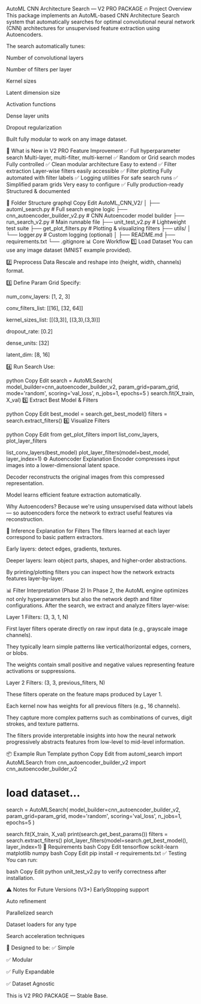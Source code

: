 AutoML CNN Architecture Search — V2 PRO PACKAGE
🔥 Project Overview
This package implements an AutoML-based CNN Architecture Search system that automatically searches for optimal convolutional neural network (CNN) architectures for unsupervised feature extraction using Autoencoders.

The search automatically tunes:

Number of convolutional layers

Number of filters per layer

Kernel sizes

Latent dimension size

Activation functions

Dense layer units

Dropout regularization

Built fully modular to work on any image dataset.

🚀 What is New in V2 PRO
Feature	Improvement
✅ Full hyperparameter search	Multi-layer, multi-filter, multi-kernel
✅ Random or Grid search modes	Fully controlled
✅ Clean modular architecture	Easy to extend
✅ Filter extraction	Layer-wise filters easily accessible
✅ Filter plotting	Fully automated with filter labels
✅ Logging utilities	For safe search runs
✅ Simplified param grids	Very easy to configure
✅ Fully production-ready	Structured & documented

🔧 Folder Structure
graphql
Copy
Edit
AutoML_CNN_V2/
│
├── automl_search.py            # Full search engine logic
├── cnn_autoencoder_builder_v2.py # CNN Autoencoder model builder
├── run_search_v2.py            # Main runnable file
├── unit_test_v2.py             # Lightweight test suite
├── get_plot_filters.py         # Plotting & visualizing filters
├── utils/
│   └── logger.py               # Custom logging (optional)
│
├── README.md
├── requirements.txt
└── .gitignore
📊 Core Workflow
1️⃣ Load Dataset
You can use any image dataset (MNIST example provided).

2️⃣ Preprocess Data
Rescale and reshape into (height, width, channels) format.

3️⃣ Define Param Grid
Specify:

num_conv_layers: [1, 2, 3]

conv_filters_list: [[16], [32, 64]]

kernel_sizes_list: [[(3,3)], [(3,3),(3,3)]]

dropout_rate: [0.2]

dense_units: [32]

latent_dim: [8, 16]

4️⃣ Run Search
Use:

python
Copy
Edit
search = AutoMLSearch(
    model_builder=cnn_autoencoder_builder_v2,
    param_grid=param_grid,
    mode='random', 
    scoring='val_loss',
    n_jobs=1,
    epochs=5
)
search.fit(X_train, X_val)
5️⃣ Extract Best Model & Filters

python
Copy
Edit
best_model = search.get_best_model()
filters = search.extract_filters()
6️⃣ Visualize Filters

python
Copy
Edit
from get_plot_filters import list_conv_layers, plot_layer_filters

list_conv_layers(best_model)
plot_layer_filters(model=best_model, layer_index=1)
⚙️ Autoencoder Explanation
Encoder compresses input images into a lower-dimensional latent space.

Decoder reconstructs the original images from this compressed representation.

Model learns efficient feature extraction automatically.

Why Autoencoders?
Because we're using unsupervised data without labels — so autoencoders force the network to extract useful features via reconstruction.

🎯 Inference Explanation for Filters
The filters learned at each layer correspond to basic pattern extractors.

Early layers: detect edges, gradients, textures.

Deeper layers: learn object parts, shapes, and higher-order abstractions.

By printing/plotting filters you can inspect how the network extracts features layer-by-layer.

📊 Filter Interpretation (Phase 2)
In Phase 2, the AutoML engine optimizes not only hyperparameters but also the network depth and filter configurations. After the search, we extract and analyze filters layer-wise:

Layer 1 Filters: (3, 3, 1, N)

First layer filters operate directly on raw input data (e.g., grayscale image channels).

They typically learn simple patterns like vertical/horizontal edges, corners, or blobs.

The weights contain small positive and negative values representing feature activations or suppressions.

Layer 2 Filters: (3, 3, previous_filters, N)

These filters operate on the feature maps produced by Layer 1.

Each kernel now has weights for all previous filters (e.g., 16 channels).

They capture more complex patterns such as combinations of curves, digit strokes, and texture patterns.

The filters provide interpretable insights into how the neural network progressively abstracts features from low-level to mid-level information.

📦 Example Run Template
python
Copy
Edit
from automl_search import AutoMLSearch
from cnn_autoencoder_builder_v2 import cnn_autoencoder_builder_v2

# load dataset...

search = AutoMLSearch(
    model_builder=cnn_autoencoder_builder_v2,
    param_grid=param_grid,
    mode='random',
    scoring='val_loss',
    n_jobs=1,
    epochs=5
)

search.fit(X_train, X_val)
print(search.get_best_params())
filters = search.extract_filters()
plot_layer_filters(model=search.get_best_model(), layer_index=1)
🔬 Requirements
bash
Copy
Edit
tensorflow
scikit-learn
matplotlib
numpy
bash
Copy
Edit
pip install -r requirements.txt
✅ Testing
You can run:

bash
Copy
Edit
python unit_test_v2.py
to verify correctness after installation.

⚠️ Notes for Future Versions (V3+)
EarlyStopping support

Auto refinement

Parallelized search

Dataset loaders for any type

Search acceleration techniques

🚀 Designed to be:
✅ Simple

✅ Modular

✅ Fully Expandable

✅ Dataset Agnostic

This is V2 PRO PACKAGE — Stable Base.